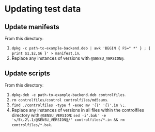 # Updating test data

## Update manifests

From this directory:

1. `dpkg -c path-to-example-backend.deb | awk 'BEGIN { FS=" *" } ; { print $1,$2,$6 }' > manifest.in`.
2. Replace any instances of versions with `@SENSU_VERSION@`.

## Update scripts

From this directory:

1. `dpkg-deb -e path-to-example-backend.deb controlfiles`.
2. `rm controlfiles/control controlfiles/md5sums`.
3. `find ./controlfiles -type f -exec mv '{}' '{}'.in \;`.
4. Replace any instances of versions in all files within the controlfiles directory 
   with `@SENSU_VERSION`:
   `sed -i'.bak' -e 's/5\.2\.1/@SENSU_VERSION@/' controlfiles/*.in && rm controlfiles/*.bak`.
